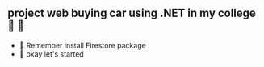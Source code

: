 ## project web buying car using .NET in my college :tada: :tada:

- :rocket: Remember install Firestore package
- :lion: okay let's started
